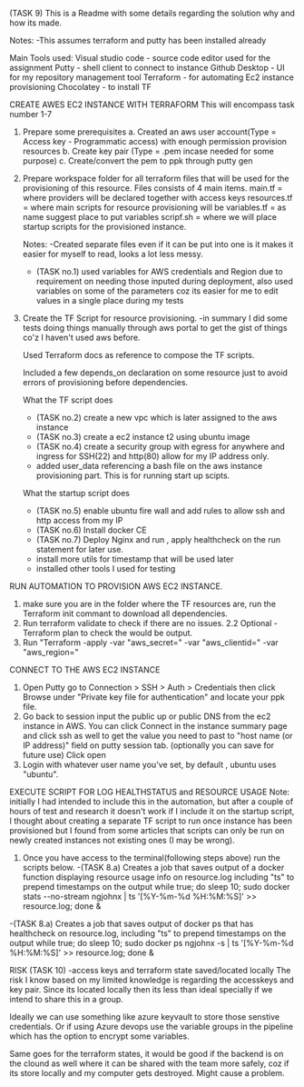 (TASK 9) This is a Readme with some details regarding the solution why and how its made.

Notes: 
-This assumes terraform and putty has been installed already

Main Tools used: 
Visual studio code - source code editor used for the assignment
Putty              - shell client to connect to instance
Github Desktop     - UI for my repository management tool
Terraform          - for automating Ec2 instance provisioning
Chocolatey         - to install TF

CREATE AWES EC2 INSTANCE WITH TERRAFORM
This will encompass task number 1-7
1. Prepare some prerequisites 
   a. Created an aws user account(Type = Access key - Programmatic access) with enough permission provision resources
   b. Create key pair (Type = .pem incase needed for some purpose)
   c. Create/convert the pem to ppk through putty gen

2. Prepare workspace folder for all terraform files that will be used for the provisioning of this resource. Files consists of 4 main items. 
   main.tf       = where providers will be declared together with access keys
   resources.tf  = where main scripts for resource provisioning will be 
   variables.tf  = as name suggest place to put variables
   scripf.sh     = where we will place startup scripts for the provisioned instance.

   Notes:
    -Created separate files even if it can be put into one is it makes it easier for myself to read, looks a lot less messy. 
    - (TASK no.1) used variables for AWS credentials and Region due to requirement on needing those inputed during deployment, also used variables on some of the parameters coz its easier for me to edit values in a single place during my tests

3. Create the TF Script for resource provisioning.
   -in summary I did some tests doing things manually through aws portal to get the gist of things co'z I haven't used aws before. 
   
   Used Terraform docs as reference to compose the TF scripts. 
   
   Included a few depends_on declaration on some resource just to avoid errors of provisioning before dependencies. 

   What the TF script does
   - (TASK no.2) create a new vpc which is later assigned to the aws instance 
   - (TASK no.3) create a ec2 instance t2 using ubuntu image 
   - (TASK no.4) create a security group with egress for anywhere and ingress for SSH(22) and http(80) allow for my IP address only. 
   - added user_data referencing a bash file on the aws instance provisioning part. This is for running start up scipts.

   What the startup script does
   - (TASK no.5) enable ubuntu fire wall and add rules to allow ssh and http access from my IP 
   - (TASK no.6) Install docker CE
   - (TASK no.7) Deploy Nginx and run , apply healthcheck on the run statement for later use.
   - install more utils for timestamp that will be used later
   - installed other tools I used for testing

RUN AUTOMATION TO PROVISION AWS EC2 INSTANCE. 
1. make sure you are in the folder where the TF resources are, run the Terraform init commant to download all dependencies.
2. Run terraform validate to check if there are no issues.
2.2 Optional - Terraform plan to check the would be output.
3. Run "Terraform -apply -var "aws_secret=<secret key>" -var "aws_clientid=<client id>" -var "aws_region=<aws region>"

CONNECT TO THE AWS EC2 INSTANCE
1. Open Putty go to Connection > SSH > Auth > Credentials then click Browse under "Private key file for authentication" and locate your ppk file.
2. Go back to session input the public up or public DNS from the ec2 instance in AWS. You can click Connect in the instance summary page and click ssh as well to get the value you need to past to "host name (or IP address)" field on putty session tab. (optionally you can save for future use) Click open
3. Login with whatever user name you've set, by default , ubuntu uses "ubuntu".

EXECUTE SCRIPT FOR LOG HEALTHSTATUS and RESOURCE USAGE
Note: initially I had intended to include this in the automation, but after a couple of hours of test and research it doesn't work if I include it on the startup script, I thought about creating a separate TF script to run once instance has been provisioned but I found from some articles that scripts can only be run on newly created instances not existing ones (I may be wrong). 

1. Once you have access to the terminal(following steps above) run the scripts below.
  -(TASK 8.a) Creates a job that saves output of a docker function displaying  resource usage info on resource.log including "ts" to prepend timestamps on the output 
  while true; do sleep 10; sudo docker stats --no-stream ngjohnx | ts '[%Y-%m-%d %H:%M:%S]' >> resource.log; done &
  
  -(TASK 8.a) Creates a job that saves output of docker ps that has healthcheck on resource.log, including "ts" to prepend timestamps on the output 
  while true; do sleep 10; sudo docker ps ngjohnx -s | ts '[%Y-%m-%d %H:%M:%S]' >> resource.log; done &




RISK (TASK 10)
-access keys and terraform state saved/located locally
The risk I know based on my limited knowledge is regarding the accesskeys and key pair. Since its located locally then its less than ideal specially if we intend to share this in a group. 

Ideally we can use something like azure keyvault to store those senstive credentials. Or if using Azure devops use the variable groups in the pipeline which has the option to encrypt some variables. 

Same goes for the terraform states, it would be good if the backend is on the clound as well where it can be shared with the team more safely, coz if its store locally and my computer gets destroyed. Might cause a problem.
